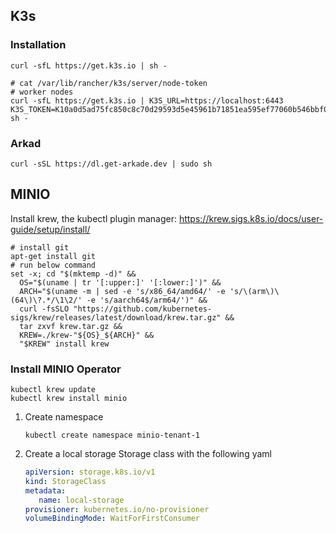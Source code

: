 ## K3s

### Installation

```
curl -sfL https://get.k3s.io | sh -

# cat /var/lib/rancher/k3s/server/node-token
# worker nodes
curl -sfL https://get.k3s.io | K3S_URL=https://localhost:6443 K3S_TOKEN=K10a0d5ad75fc850c8c70d29593d5e45961b71851ea595ef77060b546bbf0d27956::server:7f74523abc7862b5e0bd49b04c5e6109 sh -
```



### Arkad

```
curl -sSL https://dl.get-arkade.dev | sudo sh
```





## MINIO



 Install krew, the kubectl plugin manager: https://krew.sigs.k8s.io/docs/user-guide/setup/install/

```
# install git
apt-get install git
# run below command
set -x; cd "$(mktemp -d)" &&
  OS="$(uname | tr '[:upper:]' '[:lower:]')" &&
  ARCH="$(uname -m | sed -e 's/x86_64/amd64/' -e 's/\(arm\)\(64\)\?.*/\1\2/' -e 's/aarch64$/arm64/')" &&
  curl -fsSLO "https://github.com/kubernetes-sigs/krew/releases/latest/download/krew.tar.gz" &&
  tar zxvf krew.tar.gz &&
  KREW=./krew-"${OS}_${ARCH}" &&
  "$KREW" install krew

```



### Install MINIO Operator

```
kubectl krew update
kubectl krew install minio
```



1. Create namespace

   ```
   kubectl create namespace minio-tenant-1	
   ```

   

2. Create a local storage Storage class with the following yaml

   

   ```yaml
   apiVersion: storage.k8s.io/v1
   kind: StorageClass
   metadata:
      name: local-storage
   provisioner: kubernetes.io/no-provisioner
   volumeBindingMode: WaitForFirstConsumer
   ```

   